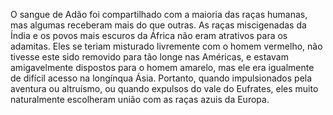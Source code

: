 ﻿O sangue de Adão foi compartilhado com a maioria das raças humanas, mas algumas receberam mais do que outras. As raças miscigenadas da Índia e os povos mais escuros da África não eram atrativos para os adamitas. Eles se teriam misturado livremente com o homem vermelho, não tivesse este sido removido para tão longe nas Américas, e estavam amigavelmente dispostos para o homem amarelo, mas ele era igualmente de difícil acesso na longínqua Ásia. Portanto, quando impulsionados pela aventura ou altruísmo, ou quando expulsos do vale do Eufrates, eles muito naturalmente escolheram união com as raças azuis da Europa.